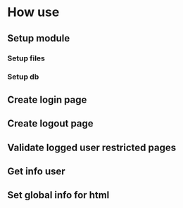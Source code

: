 # How use   

## Setup module 
### Setup files
### Setup db 

## Create login page


## Create logout page


## Validate logged user restricted pages


## Get info user 

## Set global info for html
 
